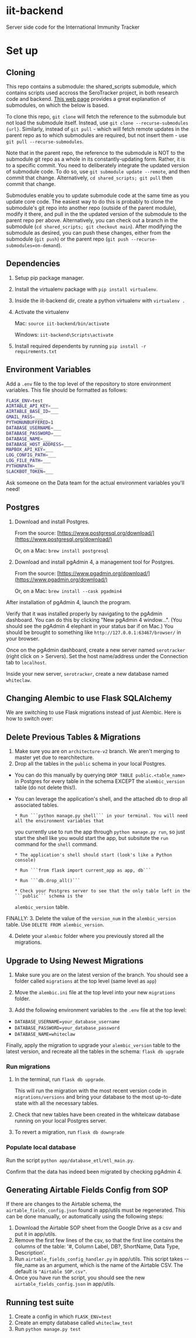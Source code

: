 # iit-backend

Server side code for the International Immunity Tracker

# Set up

## Cloning

This repo contains a submodule: the shared_scripts submodule, which contains scripts used accross the SeroTracker project, in both research code and backend. [This web page](https://git-scm.com/book/en/v2/Git-Tools-Submodules) provides a great explanation of submodules, on which the below is based.

To clone this repo, `git clone` will fetch the reference to the submodule but not load the submodule itself. Instead, use `git clone --recurse-submodules {url}`. Similarly, instead of `git pull` - which will fetch remote updates in the parent repo as to which submodules are required, but not insert them - use `git pull --recurse-submodules`.

Note that in the parent repo, the reference to the submodule is NOT to the submodule git repo as a whole in its constantly-updating form. Rather, it is to a specific commit. You need to deliberately integrate the updated version of submodule code. To do so, use `git submodule update --remote`, and then commit that change. Alternatively, `cd shared_scripts; git pull` then commit that change.

Submodules enable you to update submodule code at the same time as you update core code. The easiest way to do this is probably to clone the submodule's git repo into another repo (outside of the parent module), modify it there, and pull in the the updated version of the submodule to the parent repo per above. Alternatively, you can check out a branch in the submodule (`cd shared_scripts; git checkout main`). After modifying the submodule as desired, you can push these changes, either from the submodule (`git push`) or the parent repo (`git push --recurse-submodules=on-demand`).

## Dependencies

1. Setup pip package manager.
2. Install the virtualenv package with `pip install virtualenv`.
3. Inside the iit-backend dir, create a python virtualenv with `virtualenv .`
4. Activate the virtualenv

   Mac: `source iit-backend/bin/activate`

   Windows: `iit-backend\Scripts\activate`

5. Install required dependents by running `pip install -r requirements.txt`

## Environment Variables

Add a `.env` file to the top level of the repository to store environment variables. This file should be formatted as follows:

```bash
FLASK_ENV=test
AIRTABLE_API_KEY=___
AIRTABLE_BASE_ID=___
GMAIL_PASS=___
PYTHONUNBUFFERED=1
DATABASE_USERNAME=___
DATABASE_PASSWORD=___
DATABASE_NAME=___
DATABASE_HOST_ADDRESS=___
MAPBOX_API_KEY=___
LOG_CONFIG_PATH=___
LOG_FILE_PATH=___
PYTHONPATH=___
SLACKBOT_TOKEN=___
```

Ask someone on the Data team for the actual environment variables you'll need!

## Postgres

1. Download and install Postgres.

   From the source: [https://www.postgresql.org/download/](https://www.postgresql.org/download/)

   Or, on a Mac: `brew install postgresql`

2. Download and install pgAdmin 4, a management tool for Postgres.

   From the source: [https://www.pgadmin.org/download/](https://www.pgadmin.org/download/)

   Or, on a Mac: `brew install --cask pgadmin4`

After installation of pgAdmin 4, launch the program.

Verify that it was installed properly by navigating to the pgAdmin dashboard. You can do this by clicking "New pgAdmin 4 window...". (You should see the pgAdmin 4 elephant in your status bar if on Mac.) You should be brought to something like `http://127.0.0.1:63467/browser/` in your browser.

Once on the pgAdmin dashboard, create a new server named `serotracker` (right click on > Servers). Set the host name/address under the Connection tab to `localhost`.

Inside your new server, `serotracker`, create a new database named `whiteclaw`.

## Changing Alembic to use Flask SQLAlchemy

We are switching to use Flask migrations instead of just Alembic. Here is how to switch over:

## Delete Previous Tables & Migrations

1. Make sure you are on `architecture-v2` branch. We aren't merging to master yet due to
   rearchitecture.
2. Drop all the tables in the `public` schema in your local Postgres.

- You can do this manually by querying `DROP TABLE public.<table_name>` in Postgres for every table in the schema EXCEPT the
  `alembic_version` table (do not delete this!).

- You can leverage the application's shell, and the attached db to drop all associated tables.

      * Run ```python manage.py shell``` in your terminal. You will need all the environment variables that

  you currently use to run the app through `python manage.py run`, so just start the shell like you
  would start the app, but subsitute the `run` command for the `shell` command.

      * The application's shell should start (look's like a Python console)

      * Run ```from flask import current_app as app, db```

      * Run ```db.drop_all()```

      * Check your Postgres server to see that the only table left in the ```public``` schema is the

  `alembic_version` table.

FINALLY: 3. Delete the value of the `version_num` in the `alembic_version` table. Use
`DELETE FROM alembic_version`.

4. Delete your `alembic` folder where you previously stored all the migrations.

## Upgrade to Using Newest Migrations

1. Make sure you are on the latest version of the branch. You should see a folder called
   `migrations` at the top level (same level as `app`)

2. Move the `alembic.ini` file at the top level into your new `migrations` folder.

3. Add the following environment variables to the `.env` file at the top level:

- `DATABASE_USERNAME=your_database_username`
- `DATABASE_PASSWORD=your_database_password`
- `DATABASE_NAME=whiteclaw`

Finally, apply the migration to upgrade your `alembic_version` table to the latest version, and
recreate all the tables in the schema: `flask db upgrade`

### Run migrations

1. In the terminal, run `flask db upgrade`.

   This will run the migration with the most recent version code in `migrations/versions` and bring your database
   to the most up-to-date state with all the necessary tables.

2. Check that new tables have been created in the whitelcaw database running on your local Postgres server.

3. To revert a migration, run `flask db downgrade`

### Populate local database

Run the script `python app/database_etl/etl_main.py`.

Confirm that the data has indeed been migrated by checking pgAdmin 4.

## Generating Airtable Fields Config from SOP

If there are changes to the Airtable schema, the `airtable_fields_config.json` found in app/utils must be regenerated.
This can be done manually, or automatically using the following steps:

1. Download the Airtable SOP sheet from the Google Drive as a csv and put it in app/utils.
2. Remove the first few lines of the csv, so that the first line contains the columns of the table:
   '#, Column Label, DB?, ShortName, Data Type, Description'.
3. Run `airtable_fields_config_handler.py` in app/utils. This script takes --file_name as an argument,
   which is the name of the Airtable CSV. The default is `"Airtable SOP.csv"`.
4. Once you have run the script, you should see the new `airtable_fields_config.json` in app/utils.

## Running test suite

1. Create a config in which `FLASK_ENV=test`
2. Create an empty database called `whiteclaw_test`
3. Run `python manage.py test`
